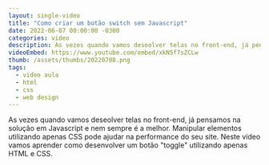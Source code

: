 ```yaml
---
layout: single-video
title: "Como criar um botão switch sem Javascript"
date: 2022-06-07 00:00:00 -0300
categories: video
description: As vezes quando vamos deseolver telas no front-end, já pensamos na solução em Javascript e nem sempre é a melhor. Manipular elementos utilizando apenas CSS pode ajudar na performance do seu site. Neste vídeo vamos aprender como desenvolver um botão "toggle" utilizando apenas HTML e CSS.
videoEmbed: https://www.youtube.com/embed/xkN5f7sZCLw
thumb: /assets/thumbs/20220708.png
tags: 
  - video aula
  - html
  - css
  - web design
---
```


As vezes quando vamos deseolver telas no front-end, já pensamos na solução em Javascript e nem sempre é a melhor. Manipular elementos utilizando apenas CSS pode ajudar na performance do seu site. Neste vídeo vamos aprender como desenvolver um botão "toggle" utilizando apenas HTML e CSS.